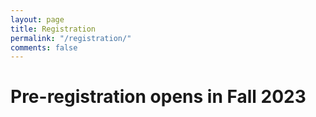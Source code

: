 ```yaml
---
layout: page
title: Registration
permalink: "/registration/"
comments: false
---
```


# Pre-registration opens in Fall 2023
